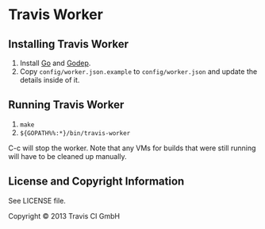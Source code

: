# Travis Worker

## Installing Travis Worker

1. Install [Go](http://golang.org) and [Godep](https://github.com/kr/godep).
2. Copy `config/worker.json.example` to `config/worker.json` and update the
   details inside of it.

## Running Travis Worker

1. `make`
2. `${GOPATH%%:*}/bin/travis-worker`

C-c will stop the worker. Note that any VMs for builds that were still running
will have to be cleaned up manually.

## License and Copyright Information

See LICENSE file.

Copyright © 2013 Travis CI GmbH

